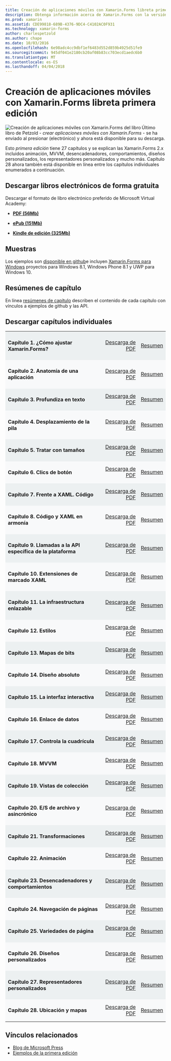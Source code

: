 ```yaml
---
title: Creación de aplicaciones móviles con Xamarin.Forms libreta primera edición
description: Obtenga información acerca de Xamarin.Forms con la versión de la libreta de creación de aplicaciones móviles por Charles Petzold electrónica.
ms.prod: xamarin
ms.assetid: CDE99818-689B-4376-9DC4-C4102AC0F931
ms.technology: xamarin-forms
author: charlespetzold
ms.author: chape
ms.date: 10/03/2016
ms.openlocfilehash: 6e98adc4cc9dbf1ef6483d552d859b4925d51fe9
ms.sourcegitcommit: 945df041e2180cb20af08b83cc703ecd1aedc6b0
ms.translationtype: MT
ms.contentlocale: es-ES
ms.lasthandoff: 04/04/2018
---
```

# <a name="creating-mobile-apps-with-xamarinforms-book-first-edition"></a>Creación de aplicaciones móviles con Xamarin.Forms libreta primera edición

<p><img src="Images/Cover-sml.png" title="Creación de aplicaciones móviles con Xamarin.Forms del libro" align="left" />Último libro de Petzold - <i>crear aplicaciones móviles con Xamarin.Forms</i> - se ha enviado al presionar (electrónico) y ahora está disponible para su descarga.</p>

Esto *primera edición* tiene 27 capítulos y se explican las Xamarin.Forms&nbsp;2.x incluidos animación, MVVM, desencadenadores, comportamientos, diseños personalizados, los representadores personalizados y mucho más.
Capítulo 28 ahora también está disponible en línea entre los capítulos individuales enumerados a continuación.

## <a name="download-ebook-for-free"></a>Descargar libros electrónicos de forma gratuita

Descargar el formato de libro electrónico preferido de Microsoft Virtual Academy:

*    [**PDF (56Mb)**](https://aka.ms/xamebook)

*    [**ePub (151Mb)**](https://aka.ms/xamebook/epub)

*    [**Kindle de edición (325Mb)**](https://aka.ms/xamebook/mobi)

## <a name="samples"></a>Muestras

Los ejemplos son [disponible en github](https://github.com/xamarin/xamarin-forms-book-samples)e incluyen [Xamarin.Forms para Windows](~/xamarin-forms/platform/windows/index.md) proyectos para Windows 8.1, Windows Phone 8.1 y UWP para Windows 10.

## <a name="chapter-summaries"></a>Resúmenes de capítulo

En línea [resúmenes de capítulo](summaries/index.md) describen el contenido de cada capítulo con vínculos a ejemplos de github y las API.

## <a name="download-individual-chapters"></a>Descargar capítulos individuales

<table style="border:0px; box-shadow:0 0px 0px" cellpadding="0" cellspacing="2" border="0" width="85%">
<tr style="background:#ecf0f1">
  <td style="border:0px;">
    <h4>Capítulo 1. ¿Cómo ajustar Xamarin.Forms?</h4>
  </td>
  <td style="border:0px;" align="right"><a href="https://download.xamarin.com/developer/xamarin-forms-book/XamarinFormsBook-Ch01-Apr2016.pdf">Descarga de PDF</a> </td>
  <td style="border:0px;" align="right"><a href="summaries/chapter01.md">Resumen</a></td>
</tr>
<tr style="background:#f8f9fa">
  <td style="border:0px;">
    <h4>Capítulo 2. Anatomía de una aplicación</h4>
  </td>
  <td style="border:0px;" align="right"><a href="https://download.xamarin.com/developer/xamarin-forms-book/XamarinFormsBook-Ch02-Apr2016.pdf">Descarga de PDF</a> </td>
  <td style="border:0px;" align="right"><a href="summaries/chapter02.md">Resumen</a></td>
</tr>
<tr style="background:#ecf0f1">
  <td style="border:0px;">
    <h4>Capítulo 3. Profundiza en texto</h4>
  </td>
  <td style="border:0px;" align="right"><a href="https://download.xamarin.com/developer/xamarin-forms-book/XamarinFormsBook-Ch03-Apr2016.pdf">Descarga de PDF</a> </td>
  <td style="border:0px;" align="right"><a href="summaries/chapter03.md">Resumen</a></td>
</tr>
<tr style="background:#f8f9fa">
  <td style="border:0px;">
    <h4>Capítulo 4. Desplazamiento de la pila</h4>
  </td>
  <td style="border:0px;" align="right"><a href="https://download.xamarin.com/developer/xamarin-forms-book/XamarinFormsBook-Ch04-Apr2016.pdf">Descarga de PDF</a> </td>
  <td style="border:0px;" align="right"><a href="summaries/chapter04.md">Resumen</a></td>
</tr>
<tr style="background:#ecf0f1">
  <td style="border:0px;">
    <h4>Capítulo 5. Tratar con tamaños</h4>
  </td>
  <td style="border:0px;" align="right"><a href="https://download.xamarin.com/developer/xamarin-forms-book/XamarinFormsBook-Ch05-Apr2016.pdf">Descarga de PDF</a> </td>
  <td style="border:0px;" align="right"><a href="summaries/chapter05.md">Resumen</a></td>
</tr>
<tr style="background:#f8f9fa">
  <td style="border:0px;">
    <h4>Capítulo 6. Clics de botón</h4>
  </td>
  <td style="border:0px;" align="right"><a href="https://download.xamarin.com/developer/xamarin-forms-book/XamarinFormsBook-Ch06-Apr2016.pdf">Descarga de PDF</a> </td>
  <td style="border:0px;" align="right"><a href="summaries/chapter06.md">Resumen</a></td>
</tr>
<tr style="background:#ecf0f1">
  <td style="border:0px;">
    <h4>Capítulo 7. Frente a XAML. Código</h4>
  </td>
  <td style="border:0px;" align="right"><a href="https://download.xamarin.com/developer/xamarin-forms-book/XamarinFormsBook-Ch07-Apr2016.pdf">Descarga de PDF</a> </td>
  <td style="border:0px;" align="right"><a href="summaries/chapter07.md">Resumen</a></td>
</tr>
<tr style="background:#f8f9fa">
  <td style="border:0px;">
    <h4>Capítulo 8. Código y XAML en armonía</h4>
  </td>
  <td style="border:0px;" align="right"><a href="https://download.xamarin.com/developer/xamarin-forms-book/XamarinFormsBook-Ch08-Apr2016.pdf">Descarga de PDF</a> </td>
  <td style="border:0px;" align="right"><a href="summaries/chapter08.md">Resumen</a></td>
</tr>
<tr style="background:#ecf0f1">
  <td style="border:0px;">
    <h4>Capítulo 9. Llamadas a la API específica de la plataforma</h4>
  </td>
  <td style="border:0px;" align="right"><a href="https://download.xamarin.com/developer/xamarin-forms-book/XamarinFormsBook-Ch09-Apr2016.pdf">Descarga de PDF</a> </td>
  <td style="border:0px;" align="right"><a href="summaries/chapter09.md">Resumen</a></td>
</tr>
<tr style="background:#f8f9fa">
  <td style="border:0px;">
    <h4>Capítulo 10. Extensiones de marcado XAML</h4>
  </td>
  <td style="border:0px;" align="right"><a href="https://download.xamarin.com/developer/xamarin-forms-book/XamarinFormsBook-Ch10-Apr2016.pdf">Descarga de PDF</a> </td>
  <td style="border:0px;" align="right"><a href="summaries/chapter10.md">Resumen</a></td>
</tr>
<tr style="background:#ecf0f1">
  <td style="border:0px;">
    <h4>Capítulo 11. La infraestructura enlazable</h4>
  </td>
  <td style="border:0px;" align="right"><a href="https://download.xamarin.com/developer/xamarin-forms-book/XamarinFormsBook-Ch11-Apr2016.pdf">Descarga de PDF</a> </td>
  <td style="border:0px;" align="right"><a href="summaries/chapter11.md">Resumen</a></td>
</tr>
<tr style="background:#f8f9fa">
  <td style="border:0px;">
    <h4>Capítulo 12. Estilos</h4>
  </td>
  <td style="border:0px;" align="right"><a href="https://download.xamarin.com/developer/xamarin-forms-book/XamarinFormsBook-Ch12-Apr2016.pdf">Descarga de PDF</a> </td>
  <td style="border:0px;" align="right"><a href="summaries/chapter12.md">Resumen</a></td>
</tr>
<tr style="background:#ecf0f1">
  <td style="border:0px;">
    <h4>Capítulo 13. Mapas de bits</h4>
  </td>
  <td style="border:0px;" align="right"><a href="https://download.xamarin.com/developer/xamarin-forms-book/XamarinFormsBook-Ch13-Apr2016.pdf">Descarga de PDF</a> </td>
  <td style="border:0px;" align="right"><a href="summaries/chapter13.md">Resumen</a></td>
</tr>
<tr style="background:#f8f9fa">
  <td style="border:0px;">
    <h4>Capítulo 14. Diseño absoluto</h4>
  </td>
  <td style="border:0px;" align="right"><a href="https://download.xamarin.com/developer/xamarin-forms-book/XamarinFormsBook-Ch14-Apr2016.pdf">Descarga de PDF</a> </td>
  <td style="border:0px;" align="right"><a href="summaries/chapter14.md">Resumen</a></td>
</tr>
<tr style="background:#ecf0f1">
  <td style="border:0px;">
    <h4>Capítulo 15. La interfaz interactiva</h4>
  </td>
  <td style="border:0px;" align="right"><a href="https://download.xamarin.com/developer/xamarin-forms-book/XamarinFormsBook-Ch15-Apr2016.pdf">Descarga de PDF</a> </td>
  <td style="border:0px;" align="right"><a href="summaries/chapter15.md">Resumen</a></td>
</tr>
<tr style="background:#f8f9fa">
  <td style="border:0px;">
    <h4>Capítulo 16. Enlace de datos</h4>
  </td>
  <td style="border:0px;" align="right"><a href="https://download.xamarin.com/developer/xamarin-forms-book/XamarinFormsBook-Ch16-Apr2016.pdf">Descarga de PDF</a> </td>
  <td style="border:0px;" align="right"><a href="summaries/chapter16.md">Resumen</a></td>
</tr>
<tr style="background:#ecf0f1">
  <td style="border:0px;">
    <h4>Capítulo 17. Controla la cuadrícula</h4>
  </td>
  <td style="border:0px;" align="right"><a href="https://download.xamarin.com/developer/xamarin-forms-book/XamarinFormsBook-Ch17-Apr2016.pdf">Descarga de PDF</a> </td>
  <td style="border:0px;" align="right"><a href="summaries/chapter17.md">Resumen</a></td></tr>
<tr style="background:#f8f9fa">
  <td style="border:0px;">
    <h4>Capítulo 18. MVVM</h4>
  </td>
  <td style="border:0px;" align="right"><a href="https://download.xamarin.com/developer/xamarin-forms-book/XamarinFormsBook-Ch18-Apr2016.pdf">Descarga de PDF</a> </td>
  <td style="border:0px;" align="right"><a href="summaries/chapter18.md">Resumen</a></td></tr>
<tr style="background:#ecf0f1">
  <td style="border:0px;">
    <h4>Capítulo 19. Vistas de colección</h4>
  </td>
  <td style="border:0px;" align="right"><a href="https://download.xamarin.com/developer/xamarin-forms-book/XamarinFormsBook-Ch19-Apr2016.pdf">Descarga de PDF</a> </td>
  <td style="border:0px;" align="right"><a href="summaries/chapter19.md">Resumen</a></td></tr>
<tr style="background:#f8f9fa">
  <td style="border:0px;">
    <h4>Capítulo 20. E/S de archivo y asincrónico</h4>
  </td>
  <td style="border:0px;" align="right"><a href="https://download.xamarin.com/developer/xamarin-forms-book/XamarinFormsBook-Ch20-Apr2016.pdf">Descarga de PDF</a> </td>
  <td style="border:0px;" align="right"><a href="summaries/chapter20.md">Resumen</a></td></tr>
<tr style="background:#ecf0f1">
  <td style="border:0px;">
    <h4>Capítulo 21. Transformaciones</h4>
  </td>
  <td style="border:0px;" align="right"><a href="https://download.xamarin.com/developer/xamarin-forms-book/XamarinFormsBook-Ch21-Apr2016.pdf">Descarga de PDF</a> </td>
  <td style="border:0px;" align="right"><a href="summaries/chapter21.md">Resumen</a></td></tr>
</tr>
<tr style="background:#f8f9fa">
  <td style="border:0px;">
    <h4>Capítulo 22. Animación</h4>
  </td>
  <td style="border:0px;" align="right"><a href="https://download.xamarin.com/developer/xamarin-forms-book/XamarinFormsBook-Ch22-Apr2016.pdf">Descarga de PDF</a> </td>
  <td style="border:0px;" align="right"><a href="summaries/chapter22.md">Resumen</a></td></tr>
</tr>
<tr style="background:#ecf0f1">
  <td style="border:0px;">
    <h4>Capítulo 23. Desencadenadores y comportamientos</h4>
  </td>
  <td style="border:0px;" align="right"><a href="https://download.xamarin.com/developer/xamarin-forms-book/XamarinFormsBook-Ch23-Apr2016.pdf">Descarga de PDF</a> </td>
  <td style="border:0px;" align="right"><a href="summaries/chapter23.md">Resumen</a></td></tr>
</tr>
<tr style="background:#f8f9fa">
  <td style="border:0px;">
    <h4>Capítulo 24. Navegación de páginas</h4>
  </td>
  <td style="border:0px;" align="right"><a href="https://download.xamarin.com/developer/xamarin-forms-book/XamarinFormsBook-Ch24-Apr2016.pdf">Descarga de PDF</a> </td>
  <td style="border:0px;" align="right"><a href="summaries/chapter24.md">Resumen</a></td></tr>
</tr>
<tr style="background:#ecf0f1">
  <td style="border:0px;">
    <h4>Capítulo 25. Variedades de página</h4>
  </td>
  <td style="border:0px;" align="right"><a href="https://download.xamarin.com/developer/xamarin-forms-book/XamarinFormsBook-Ch25-Apr2016.pdf">Descarga de PDF</a> </td>
  <td style="border:0px;" align="right"><a href="summaries/chapter25.md">Resumen</a></td></tr>
</tr>
<tr style="background:#f8f9fa">
  <td style="border:0px;">
    <h4>Capítulo 26. Diseños personalizados</h4>
  </td>
  <td style="border:0px;" align="right"><a href="https://download.xamarin.com/developer/xamarin-forms-book/XamarinFormsBook-Ch26-Apr2016.pdf">Descarga de PDF</a> </td>
  <td style="border:0px;" align="right"><a href="summaries/chapter26.md">Resumen</a></td></tr>
</tr>
<tr style="background:#ecf0f1">
  <td style="border:0px;">
    <h4>Capítulo 27. Representadores personalizados</h4>
  </td>
  <td style="border:0px;" align="right"><a href="https://download.xamarin.com/developer/xamarin-forms-book/XamarinFormsBook-Ch27-Apr2016.pdf">Descarga de PDF</a> </td>
  <td style="border:0px;" align="right"><a href="summaries/chapter27.md">Resumen</a></td></tr>
</tr>
<tr style="background:#f8f9fa">
  <td style="border:0px;">
    <h4>Capítulo 28. Ubicación y mapas</h4>
  </td>
  <td style="border:0px;" align="right"><a href="https://download.xamarin.com/developer/xamarin-forms-book/XamarinFormsBook-Ch28-Aug2016.pdf">Descarga de PDF</a> </td>
  <td style="border:0px;" align="right"><a href="summaries/chapter28.md">Resumen</a></td></tr>
</tr>
</table>



## <a name="related-links"></a>Vínculos relacionados

- [Blog de Microsoft Press](https://blogs.msdn.microsoft.com/microsoft_press/2016/03/31/free-ebook-creating-mobile-apps-with-xamarin-forms/)
- [Ejemplos de la primera edición](https://github.com/xamarin/xamarin-forms-book-samples)

